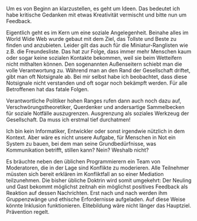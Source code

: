 Um es von Beginn an klarzustellen, es geht um Ideen.
Das bedeutet ich habe kritische Gedanken mit etwas Kreativität vermischt und bitte nun um Feedback.

Eigentlich geht es im Kern um eine soziale Angelegenheit.
Beinahe alles im World Wide Web wurde gebaut mit dem Ziel, das Tollste und Beste zu finden und anzubieten.
Leider gilt das auch für die Miniatur-Ranglisten wie z.B. die Freundesliste.
Das hat zur Folge, dass immer mehr Menschen kaum oder sogar keine sozialen Kontakte bekommen, weil sie beim Wetteifern nicht mithalten können.
Den sogenannten Außenseitern schiebt man die volle Verantwortung zu.
Während man an den Rand der Gesellschaft driftet, gibt man oft Notsignale ab.
Bei mir selbst habe ich beobachtet, dass diese Notsignale nicht verstanden und oft sogar noch bekämpft werden.
Für alle Betroffenen hat das fatale Folgen.

Verantwortliche Politiker hohen Ranges rufen dann auch noch dazu auf, Verschwörungstheoretiker, Querdenker und andersartige Sammelbecken für soziale Notfälle auszugrenzen.
Ausgrenzung als soziales Werkzeug der Gesellschaft.
Da muss ich erstmal tief durchatmen!

Ich bin kein Informatiker, Entwickler oder sonst irgendwie nützlich in dem Kontext.
Aber wäre es nicht unsere Aufgabe, für Menschen in Not ein System zu bauen, bei dem man seine Grundbedürfnisse, was Kommunikation betrifft, stillen kann?
Nein? Weshalb nicht?

Es bräuchte neben den üblichen Programmierern ein Team von Moderatoren, die in der Lage sind Konflikte zu moderieren.
Alle Teilnehmer müssten sich bereit erklären im Konfliktfall an so einer Mediation teilzunehmen.
Die bisher übliche Doktrin wird somit umgekehrt:
Der Neuling und Gast bekommt möglichst zeitnah ein möglichst positives Feedback als Reaktion auf dessen Nachrichten.
Erst nach und nach werden ihm Gruppenzwänge und ethische Erfordernisse aufgeladen.
Auf diese Weise könnte Inklusion funktionieren.
Elitebildung wäre nicht länger das Hauptziel.
Prävention regelt.
